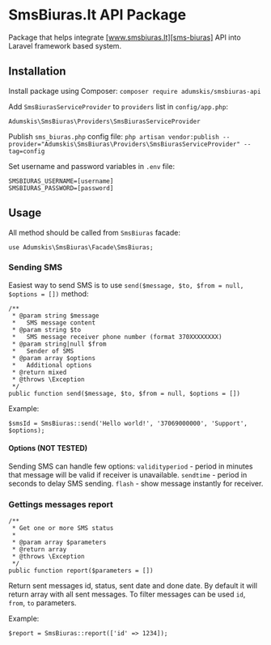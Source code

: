 SmsBiuras.lt API Package
=========================
Package that helps integrate [www.smsbiuras.lt][sms-biuras] API into Laravel framework based system.

## Installation

Install package using Composer:
`composer require adumskis/smsbiuras-api `

Add `SmsBiurasServiceProvider` to `providers` list in `config/app.php`:
```
Adumskis\SmsBiuras\Providers\SmsBiurasServiceProvider
```
Publish `sms_biuras.php` config file:
`php artisan vendor:publish --provider="Adumskis\SmsBiuras\Providers\SmsBiurasServiceProvider" --tag=config`

Set username and password variables in `.env` file:
```
SMSBIURAS_USERNAME=[username]
SMSBIURAS_PASSWORD=[password]
```
    
## Usage

All method should be called from `SmsBiuras` facade:
```
use Adumskis\SmsBiuras\Facade\SmsBiuras;
```   
### Sending SMS

Easiest way to send SMS is to use `send($message, $to, $from = null, $options = [])` method:
```
/**
 * @param string $message
 *   SMS message content
 * @param string $to
 *   SMS message receiver phone number (format 370XXXXXXXX)
 * @param string|null $from
 *   Sender of SMS
 * @param array $options
 *   Additional options
 * @return mixed
 * @throws \Exception
 */
public function send($message, $to, $from = null, $options = [])
```

Example:
```
$smsId = SmsBiuras::send('Hello world!', '37069000000', 'Support', $options);
```

#### Options (NOT TESTED)

Sending SMS can handle few options:
`validityperiod` - period in minutes that message will be valid if receiver is unavailable.
`sendtime` - period in seconds to delay SMS sending.
`flash` - show message instantly for receiver.

### Gettings messages report

```
/**
 * Get one or more SMS status
 *
 * @param array $parameters
 * @return array
 * @throws \Exception
 */
public function report($parameters = [])
```

Return sent messages id, status, sent date and done date. By default it will return array with all sent messages. To filter messages can be used `id`, `from`, `to` parameters.

Example:
```
$report = SmsBiuras::report(['id' => 1234]);
```
[sms-biuras]: https://www.smsbiuras.lt/
